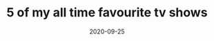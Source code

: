 ---
title: 5 of my all time favourite tv shows
date: 2020-09-25
thumbnail: ./thumbnail.jpg
category: Film & Tv
tags: ["favourites", "tv shows"]
description: A glimpse into my top 5 favourite films of all time. Of course they are subject to change but that's just human nature.
published: true
layout: hero
featured: ./featured-image.jpg
invertHeaderColor: true
---